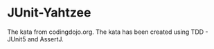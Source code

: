 # JUnit-Yahtzee

The kata from codingdojo.org. The kata has been created using TDD - JUnit5 and AssertJ.
